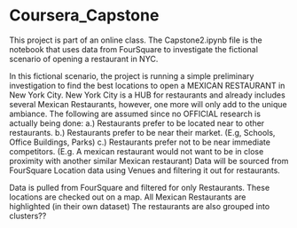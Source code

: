 # Coursera_Capstone
This project is part of an online class.
The Capstone2.ipynb file is the notebook that uses data from FourSquare to investigate the fictional scenario of opening a restaurant in NYC. 

In this fictional scenario, the project is running a simple preliminary investigation to find the best locations to open a MEXICAN RESTAURANT in New York City. New York City is a HUB for restaurants and already includes several Mexican Restaurants, however, one more will only add to the unique ambiance. The following are assumed since no OFFICIAL research is actually being done:
a.) Restaurants prefer to be located near to other restaurants.
b.) Restaurants prefer to be near their market. (E.g, Schools, Office Buildings, Parks)
c.) Restaurants prefer not to be near immediate competitors. (E.g. A mexican restaurant would not want to be in close proximity with another similar Mexican restaurant)
Data will be sourced from FourSquare Location data using Venues and filtering it out for restaurants.

Data is pulled from FourSquare and filtered for only Restaurants.
These locations are checked out on a map.
All Mexican Restaurants are highlighted (in their own dataset)
The restaurants are also grouped into clusters??
